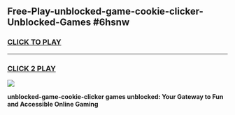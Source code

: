 
## Free-Play-unblocked-game-cookie-clicker-Unblocked-Games #6hsnw
<h3>
<a href="https://news.freeplayer.one?title=unblocked-game-cookie-clicker&ref=8M">CLICK TO PLAY</a></h3>
<hr>

<h3>
<a href="https://news.freeplayer.one?title=unblocked-game-cookie-clicker&ref=8M">CLICK 2 PLAY</a>
  
</h3>

<a href="https://news.freeplayer.one?title=unblocked-game-cookie-clicker&ref=8M"><img src="https://clearcache.store/games.png"></a>


**unblocked-game-cookie-clicker games unblocked: Your Gateway to Fun and Accessible Online Gaming**

